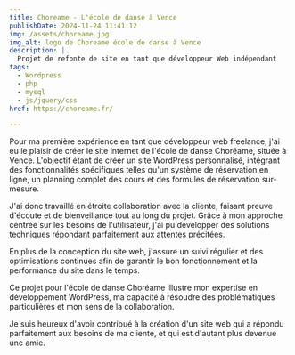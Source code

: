 ```yaml
---
title: Choreame - L'école de danse à Vence
publishDate: 2024-11-24 11:41:12
img: /assets/choreame.jpg
img_alt: logo de Choreame école de danse à Vence
description: |
  Projet de refonte de site en tant que développeur Web indépendant
tags:
  - Wordpress
  - php
  - mysql
  - js/jquery/css
href: https://choreame.fr/

---
```


Pour ma première expérience en tant que développeur web freelance, j'ai eu le plaisir de créer le site internet de l'école de danse Choréame, située à Vence. L'objectif étant de créer un site WordPress personnalisé, intégrant des fonctionnalités spécifiques telles qu'un système de réservation en ligne, un planning complet des cours et des formules de réservation sur-mesure.

J'ai donc travaillé en étroite collaboration avec la cliente, faisant preuve d'écoute et de bienveillance tout au long du projet. Grâce à mon approche centrée sur les besoins de l'utilisateur, j'ai pu développer des solutions techniques répondant parfaitement aux attentes précitées.

En plus de la conception du site web, j'assure un suivi régulier et des optimisations continues afin de garantir le bon fonctionnement et la performance du site dans le temps.

Ce projet pour l'école de danse Choréame illustre mon expertise en développement WordPress, ma capacité à résoudre des problématiques particulières et mon sens de la collaboration. 

Je suis heureux d'avoir contribué à la création d'un site web qui a répondu parfaitement aux besoins de ma cliente, et qui est d'autant plus devenue une amie.